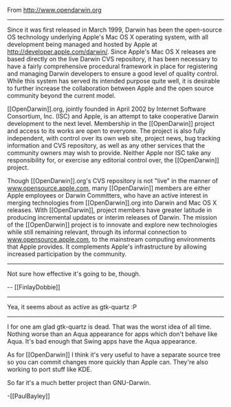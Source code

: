 From http://www.opendarwin.org

----

Since it was first released in March 1999, Darwin has been the open-source OS technology underlying Apple's Mac OS X operating system, with all development being managed and hosted by Apple at http://developer.apple.com/darwin/. Since Apple's Mac OS X releases are based directly on the live Darwin CVS repository, it has been necessary to have a fairly comprehensive procedural framework in place for registering and managing Darwin developers to ensure a good level of quality control. While this system has served its intended purpose quite well, it is desirable to further increase the collaboration between Apple and the open source community beyond the current model.

[[OpenDarwin]].org, jointly founded in April 2002 by Internet Software Consortium, Inc. (ISC) and Apple, is an attempt to take cooperative Darwin development to the next level. Membership in the [[OpenDarwin]] project and access to its works are open to everyone. The project is also fully independent, with control over its own web site, project news, bug tracking information and CVS repository, as well as any other services that the community owners may wish to provide. Neither Apple nor ISC take any responsibility for, or exercise any editorial control over, the [[OpenDarwin]] project.

Though [[OpenDarwin]].org's CVS repository is not "live" in the manner of www.opensource.apple.com, many [[OpenDarwin]] members are either Apple employees or Darwin Committers, who have an active interest in merging technologies from [[OpenDarwin]].org into Darwin and Mac OS X releases. With [[OpenDarwin]], project members have greater latitude in producing incremental updates or interim releases of Darwin. The mission of the [[OpenDarwin]] project is to innovate and explore new technologies while still remaining relevant, through its informal connection to www.opensource.apple.com, to the mainstream computing environments that Apple provides. It complements Apple's infrastructure by allowing increased participation by the community.

----

Not sure how effective it's going to be, though.

-- [[FinlayDobbie]]

----
Yea, it seems about as active as gtk-quartz :P

----

I for one am glad gtk-quartz is dead. That was the worst idea of all time. Nothing worse than an Aqua appearance for apps which don't behave like Aqua. It's bad enough that Swing apps have the Aqua appearance.

As for [[OpenDarwin]] I think it's very useful to have a separate source tree so you can commit changes more quickly than Apple can. They're also working to port stuff like KDE.

So far it's a much better project than GNU-Darwin.

-[[PaulBayley]]
